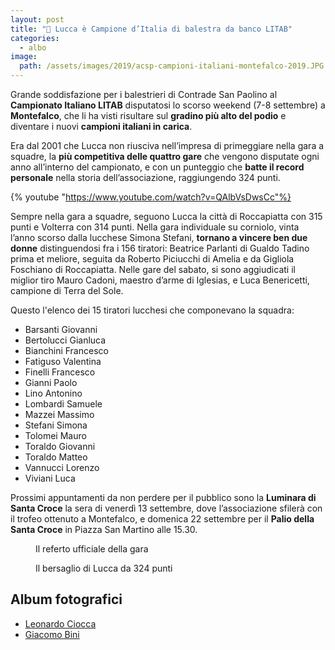 ```yaml
---
layout: post
title: "🎯 Lucca è Campione d’Italia di balestra da banco LITAB"
categories:
  - albo
image:
  path: /assets/images/2019/acsp-campioni-italiani-montefalco-2019.JPG
---
```


Grande soddisfazione per i balestrieri di Contrade San Paolino al **Campionato
Italiano LITAB** disputatosi lo scorso weekend (7-8 settembre) a **Montefalco**,
che li ha visti risultare sul **gradino più alto del podio** e diventare i nuovi
**campioni italiani in carica**.

<!-- more -->

Era dal 2001 che Lucca non riusciva nell’impresa di primeggiare nella gara a
squadre, la **più competitiva delle quattro gare** che vengono disputate ogni
anno all’interno del campionato, e con un punteggio che **batte il record
personale** nella storia dell’associazione, raggiungendo 324 punti.

{% youtube "https://www.youtube.com/watch?v=QAlbVsDwsCc"%}

Sempre nella gara a squadre, seguono Lucca la città di Roccapiatta con 315 punti
e Volterra con 314 punti. Nella gara individuale su corniolo, vinta l’anno
scorso dalla lucchese Simona Stefani, **tornano a vincere ben due donne**
distinguendosi fra i 156 tiratori: Beatrice Parlanti di Gualdo Tadino prima et
meliore, seguita da Roberto Piciucchi di Amelia e da Gigliola Foschiano di
Roccapiatta. Nelle gare del sabato, si sono aggiudicati il miglior tiro Mauro
Cadoni, maestro d’arme di Iglesias, e Luca Benericetti, campione di Terra del
Sole.

Questo l'elenco dei 15 tiratori lucchesi che componevano la squadra:

* Barsanti Giovanni
* Bertolucci Gianluca
* Bianchini Francesco
* Fatiguso Valentina
* Finelli Francesco
* Gianni Paolo
* Lino Antonino
* Lombardi Samuele
* Mazzei Massimo
* Stefani Simona
* Tolomei Mauro
* Toraldo Giovanni
* Toraldo Matteo
* Vannucci Lorenzo
* Viviani Luca

Prossimi appuntamenti da non perdere per il pubblico sono la **Luminara di Santa
Croce** la sera di venerdì 13 settembre, dove l’associazione sfilerà con il
trofeo ottenuto a Montefalco, e domenica 22 settembre per il **Palio della Santa
Croce** in Piazza San Martino alle 15.30.

<figure class="align-center">
    <img src="{{ 'assets/images/2019/campionato-italiano-litab-montefalco/referto-gara-lucca.jpg' | absolute_url }}" alt="">
  <figcaption>Il referto ufficiale della gara</figcaption>
</figure>

<figure class="align-center">
    <img src="{{ 'assets/images/2019/campionato-italiano-litab-montefalco/rotella.jpg' | absolute_url }}" alt="">
  <figcaption>Il bersaglio di Lucca da 324 punti</figcaption>
</figure>

## Album fotografici

* [Leonardo Ciocca](https://photos.app.goo.gl/8FhxkHqkGuSrLLGu9)
* [Giacomo Bini](https://photos.app.goo.gl/oztT7Pb4nUJwXVRFA)
